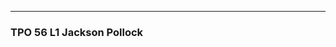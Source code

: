 
---
### TPO 56 L1 Jackson Pollock

<div class="markmap-container">
  <div class="markmap">
    <script type="text/template">

    # TPO 56 L1 Jackson Pollock 抽象表现主义
    - **主要思想**：20世纪40年代末和50年代美国的艺术运动
    - **特点**：反抗传统，专注于自发的表达自由，抽象图像
      - **Jackson Pollock**
          - 最著名的美国抽象表现主义画家
          - **倾倒和滴落技术**
              - 把画布平放在地板上
              - 倾倒和滴落颜料，不使用画笔
              - 创作出大规模、具有突破性的作品
                  - *例子*：秋日节奏（1950年）
                      - 看似混乱，但具有明确的结构
          - **行动绘画**
              - 强调绘画过程中的物理过程
              - 艺术家对材料的控制
      - **视角**
          - 从地板上绘画到墙上观看的转变并不重要
          - 与从不同角度拍摄的照片进行观看的比较
      - **影响**
          - 艺术世界焦点从巴黎转向纽约
          - 对抽象表现主义和更广泛的艺术社区的发展产生影响
  
    </script>
  </div>
</div>

<img width="2387" alt="Screen Shot 2023-04-03 at 08 42 15-min" src="https://user-images.githubusercontent.com/105401427/229388559-6001ba36-bd2b-4ecf-bb47-6377c0a03ded.png">

#### Students' work:

    - Yuna

![Yuna TPO 56 mindmap-min](https://user-images.githubusercontent.com/105401427/230045215-fcaf63f8-eb93-4eb6-a905-91f205dfac9f.png)

    - Dia 
    
![TPO 56 mindmap--Dia-min](https://user-images.githubusercontent.com/105401427/230045276-03075f52-6f2c-42e7-8fbf-225d546662c8.png)
    
    - Nancy 
    
![Nancy TPO56 L1-min](https://user-images.githubusercontent.com/105401427/230045325-c3a40a8b-647b-43e0-b94a-0f3037b45060.jpg)
   
    - Zoe
    
![IMG_2108-min](https://user-images.githubusercontent.com/105401427/230045458-829c1b70-123c-4823-b27a-be37a1b74971.JPG)
   
    - Amy 
    
![IMG_2107-min](https://user-images.githubusercontent.com/105401427/230045547-f055b268-acce-4eea-90b7-76d3b5fcff5b.JPG)
   
    - Yancy 
    
![IMG_2106-min](https://user-images.githubusercontent.com/105401427/230045633-658e00e1-7ba8-478f-a1ad-794e1b508695.JPG)
    
    - Taylor 
    
![IMG_2104-min](https://user-images.githubusercontent.com/105401427/230045716-53535963-db4d-4f1e-82e0-ee1217f18c07.JPG)
 
    - Shelia
    
![IMG_2105-min](https://user-images.githubusercontent.com/105401427/230045774-98e07797-3770-464a-b553-3eebeef82520.JPG)
 
    - minato 
    
![IMG_2109-min](https://user-images.githubusercontent.com/105401427/230045837-fbb7e015-2118-4de9-852a-900463e3d433.JPG)
